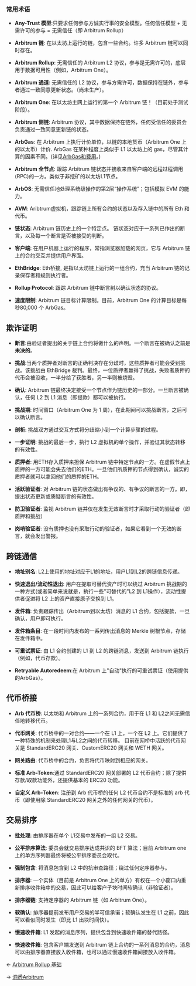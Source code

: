 
### 常用术语

- **Any-Trust 模型**:只要求任何参与方诚实行事的安全模型。任何信任模型 + 无需许可的参与 = 无需信任（即 Arbitrum Rollup）
  
- **Arbitrum 链**: 在以太坊上运行的链，包含一些合约。许多 Arbitrum 链可以同时存在。

- **Arbitrum Rollup**: 无需信任的 Arbitrum L2 协议，参与是无需许可的，底层用于数据可用性（例如，Arbitrum One）。

- **Arbitrum 通道**: 无需信任的 L2 协议，参与方需许可，数据保持在链外，参与者通过一致同意更新状态。（尚未生产）。

- **Arbitrum One**: 在以太坊主网上运行的第一个 Arbitrum 链！（目前处于测试阶段）。

- **Arbitrum 侧链**: Arbitrum 协议，其中数据保持在链外，任何受信任的委员会负责通过一致同意更新链的状态。
  
- **ArbGas**: 在 Arbitrum 上执行计价单位，以链的本地货币（Arbitrum One
  上的以太币）计价. ArbGas 在某种程度上类似于 L1 以太坊上的
  gas，尽管其计算的因素不同。(详见[ArbGas和费用](../深入理解协议/洞悉Arbitrum.md#ArbGas和费用)。)
  
- **Arbitrum 全节点**: 跟踪 Arbitrum 链状态并接收来自客户端的远程过程调用(RPC)的一方。类似于非挖矿的以太坊L1节点。
  
- **ArbOS**: 无需信任地处理系统级操作的第2层“操作系统”；包括模拟 EVM 的能力。

- **AVM**: Aribtrum虚拟机，跟踪链上所有合约的状态以及存入链中的所有 Eth 和代币。

- **链状态**: Arbitrum 链历史上的一个特定点。 链状态对应于一系列已作出的断言，以及每一个断言是否被接受的判断。
 
- **客户端**: 在用户机器上运行的程序，常指浏览器加载的网页，它与 Arbitrum  链上的合约交互并提供用户界面。


- **EthBridge**: Eth桥接, 是指以太坊链上运行的一组合约，充当 Arbitrum
  链的记录保存者和规则执行者。

- **Rollup Protocol**: 跟踪 Arbitrum 链中断言树以确认状态的协议。

- **速度限制**: Arbitrum 链目标计算限制。目前，Arbitrum One 的计算目标是每秒80,000 个 ArbGas。
  

## 欺诈证明

- **断言**:由验证者提出的关于链上合约将做什么的声明。一个断言在被确认之前是**未决的**。

- **挑战**:当两个质押者对断言的正确判决存在分歧时，这些质押者可能会受到挑战。该挑战由
  EthBridge 
  裁判。最终，一位质押者赢得了挑战，失败者质押的代币会被没收，一半分给了获胜者，另一半则被烧毁。
  
- **确认**: Arbitrum 链最终决定接受一个节点作为链历史的一部分。一旦断言被确认，任何 L2 到 L1 消息（即提款）都可以被执行。

- **挑战期**: 时间窗口（Arbitrum One 为 1 周），在此期间可以挑战断言，之后可以确认断言。

- **剖析**: 挑战双方通过交互方式将分歧缩小到一个计算步骤的过程。

- **一步证明**: 挑战的最后一步，执行 L2 虚拟机的单个操作，并验证其状态转移的有效性。

- **质押者**: 用ETH存入质押来担保 Arbitrum  链中特定节点的一方。在虚假节点上质押的一方可能会失去他们的ETH。一旦他们所质押的节点得到确认，诚实的质押者就可以拿回他们的质押的ETH。

- **活跃验证者**: 对 Arbitrum 链的状态做出有争议的、有争议的断言的一方。即，提出状态更新或质疑断言的有效性。 

- **防卫验证者**: 监视 Arbitrum
  链并仅在发生无效断言时才采取行动的验证者（即质押和挑战）
  
- **岗哨验证者**: 没有质押也没有采取行动的验证者，如果它看到一个无效的断言，就会发出警报。
  

## 跨链通信

- **地址别名**: L2上使用的地址对应于L1的地址，用户L1到L2的跨链信息传递。

- **快速退出/流动性退出**: 用户在提取可替代资产时可以绕过 Arbitrum 挑战期的一种方式(或者简单来说就是，执行一些"可替代的"L2 到 L1操作），流动性提供者促进将 L2 上的资产直接原子交换到 L1。
  
- **发件箱**: 负责跟踪传出（Arbitrum到以太坊）消息的 L1 合约，包括提款，一旦确认，用户即可执行。
 
- **发件箱条目**: 在一段时间内发布的一系列传出消息的 Merkle  树根节点，存储在发件箱中。
  
- **可重试票证**: 由 L1 合约创建的 L1 到 L2 的跨链消息，发送到 Arbitrum  链执行（例如，代币存款）。

  
- **Retryable Autoredeem**:在 Arbitrum 上"自动"执行的可重试票证（使用提供的ArbGas）。
  

## 代币桥接

- **Arb 代币桥**: 以太坊和 Arbitrum 上的一系列合约，用于在 L1 和
  L2之间无需信任地转移代币。
  
- **代币网关**: 代币桥中的一对合约——一个在 L1 上，一个在 L2 上。它们提供了一种特殊的机制来处理L1与L2之间的代币转移。
目前在网桥中活跃的代币网关是 StandardERC20 网关、CustomERC20 网关和 WETH  网关。
  
- **网关路由**: 代币桥中的合约，负责将代币映射到相应的网关。

- **标准 Arb-Token**:通过 StandardERC20 网关部署的 L2
  代币合约；除了提供存款/取款功能外，还提供基本的 ERC20 功能。

- **自定义 Arb-Token**: 注册到 Arb 代币桥的任何 L2 代币合约不是标准的 arb
  代币（即使用除 StandardERC20 网关之外的任何网关的代币）。

## 交易排序

- **批处理**: 由排序器在单个 L1交易中发布的一组 L2 交易。

- **公平排序算法**: 委员会就交易排序达成共识的 BFT 算法；目前 Arbitrum one
  上的单方序列器最终将被公平排序委员会取代。
  
- **强制包含**: 将消息包含到 L2 中的抗审查路径；绕过任何定序器参与。

- **排序器**: 一个实体（目前是 Arbitrum One
  上的单方）有权在一个小窗口内重新排序收件箱中的交易，因此可以给客户子块时间软确认（非验证者）。
- **排序器链**: 支持定序器的 Arbitrum 链（如 Arbitrum One）。

- **软确认**: 排序器提前发布用户交易的半可信承诺；软确认发生在 L1
  之前，因此可以看似同时发生（即比 L1 出块时间快）。
  
- **慢速收件箱**: L1 发起的消息序列，提供包含到快速收件箱的替代路径。

- **快速收件箱**: 包含客户端发送到 Arbitrum
  链上合约的一系列消息的合约，消息可以由排序器直接放入收件箱，也可以通过慢速收件箱间接放入收件箱。
  

← [Arbitrum Rollup 基础](./ArbitrumRollup基础.md)

→ [洞悉Arbitrum](../深入理解协议/洞悉Arbitrum.md)




